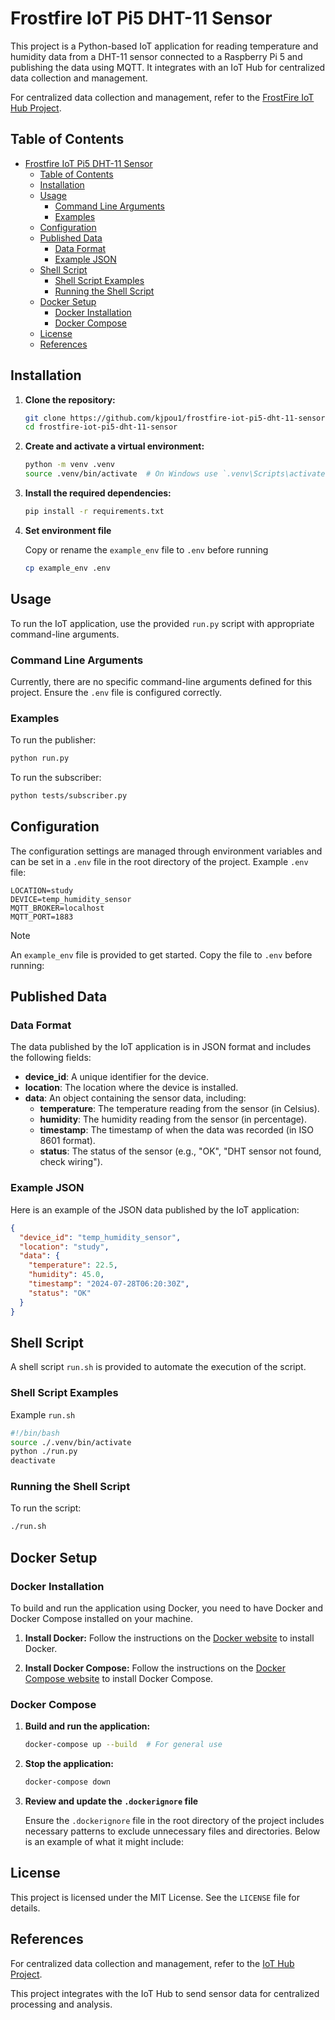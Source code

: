 # Frostfire IoT Pi5 DHT-11 Sensor

This project is a Python-based IoT application for reading temperature and humidity data from a DHT-11 sensor connected to a Raspberry Pi 5 and publishing the data using MQTT. It integrates with an IoT Hub for centralized data collection and management.

For centralized data collection and management, refer to the [FrostFire IoT Hub Project](https://github.com/kjpou1/frostfire-iot-hub.git).

## Table of Contents

- [Frostfire IoT Pi5 DHT-11 Sensor](#frostfire-iot-pi5-dht-11-sensor)
  - [Table of Contents](#table-of-contents)
  - [Installation](#installation)
  - [Usage](#usage)
    - [Command Line Arguments](#command-line-arguments)
    - [Examples](#examples)
  - [Configuration](#configuration)
  - [Published Data](#published-data)
    - [Data Format](#data-format)
    - [Example JSON](#example-json)
  - [Shell Script](#shell-script)
    - [Shell Script Examples](#shell-script-examples)
    - [Running the Shell Script](#running-the-shell-script)
  - [Docker Setup](#docker-setup)
    - [Docker Installation](#docker-installation)
    - [Docker Compose](#docker-compose)
  - [License](#license)
  - [References](#references)

## Installation

1. **Clone the repository:**

    ```bash
    git clone https://github.com/kjpou1/frostfire-iot-pi5-dht-11-sensor.git
    cd frostfire-iot-pi5-dht-11-sensor
    ```

2. **Create and activate a virtual environment:**

    ```bash
    python -m venv .venv
    source .venv/bin/activate  # On Windows use `.venv\Scripts\activate`
    ```

3. **Install the required dependencies:**

    ```bash
    pip install -r requirements.txt
    ```

4. **Set environment file**

    Copy or rename the `example_env` file to `.env` before running

    ```bash
    cp example_env .env
    ```

## Usage

To run the IoT application, use the provided `run.py` script with appropriate command-line arguments.

### Command Line Arguments

Currently, there are no specific command-line arguments defined for this project. Ensure the `.env` file is configured correctly.

### Examples

To run the publisher:

```bash
python run.py
```

To run the subscriber:

```bash
python tests/subscriber.py
```

## Configuration

The configuration settings are managed through environment variables and can be set in a `.env` file in the root directory of the project. 
Example `.env` file:

``` 
LOCATION=study
DEVICE=temp_humidity_sensor
MQTT_BROKER=localhost
MQTT_PORT=1883
```

> [!NOTE]
> An `example_env` file is provided to get started.  Copy the file to `.env` before running:

## Published Data

### Data Format

The data published by the IoT application is in JSON format and includes the following fields:

- **device_id**: A unique identifier for the device.
- **location**: The location where the device is installed.
- **data**: An object containing the sensor data, including:
  - **temperature**: The temperature reading from the sensor (in Celsius).
  - **humidity**: The humidity reading from the sensor (in percentage).
  - **timestamp**: The timestamp of when the data was recorded (in ISO 8601 format).
  - **status**: The status of the sensor (e.g., "OK", "DHT sensor not found, check wiring").

### Example JSON

Here is an example of the JSON data published by the IoT application:

```json
{
  "device_id": "temp_humidity_sensor",
  "location": "study",
  "data": {
    "temperature": 22.5,
    "humidity": 45.0,
    "timestamp": "2024-07-28T06:20:30Z",
    "status": "OK"
  }
}
```

## Shell Script

A shell script `run.sh` is provided to automate the execution of the script.

### Shell Script Examples

Example `run.sh`

```bash
#!/bin/bash
source ./.venv/bin/activate
python ./run.py
deactivate
```

### Running the Shell Script

To run the script:

```bash
./run.sh
```

## Docker Setup

### Docker Installation

To build and run the application using Docker, you need to have Docker and Docker Compose installed on your machine.

1. **Install Docker:**
   Follow the instructions on the [Docker website](https://docs.docker.com/get-docker/) to install Docker.

2. **Install Docker Compose:**
   Follow the instructions on the [Docker Compose website](https://docs.docker.com/compose/install/) to install Docker Compose.

### Docker Compose

1. **Build and run the application:**

    ```bash
    docker-compose up --build  # For general use
    ```

2. **Stop the application:**

    ```bash
    docker-compose down
    ```

3. **Review and update the `.dockerignore` file**

    Ensure the `.dockerignore` file in the root directory of the project includes necessary patterns to exclude unnecessary files and directories. Below is an example of what it might include:


## License

This project is licensed under the MIT License. See the `LICENSE` file for details.

## References

For centralized data collection and management, refer to the [IoT Hub Project](https://github.com/kjpou1/frostfire-iot-hub.git).

This project integrates with the IoT Hub to send sensor data for centralized processing and analysis.
